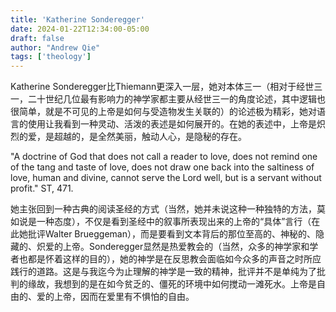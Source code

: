 ```yaml
---
title: 'Katherine Sonderegger'
date: 2024-01-22T12:34:00-05:00
draft: false
author: "Andrew Qie"
tags: ['theology']
---
```


Katherine Sonderegger比Thiemann更深入一层，她对本体三一（相对于经世三一，二十世纪几位最有影响力的神学家都主要从经世三一的角度论述，其中逻辑也很简单，就是不可见的上帝是如何与受造物发生关联的）的论述极为精彩，她对语言的使用让我看到一种灵动、活泼的表述是如何展开的。在她的表述中，上帝是炽烈的爱，是超越的，是全然美丽，触动人心，是隐秘的存在。

"A doctrine of God that does not call a reader to love, does not remind one of the tang and taste of love, does not draw one back into the saltiness of love, human and divine, cannot serve the Lord well, but is a servant without profit." ST, 471.

她主张回到一种古典的阅读圣经的方式（当然，她并未说这种一种独特的方法，莫如说是一种态度），不仅是看到圣经中的叙事所表现出来的上帝的“具体”言行（在此她批评Walter Brueggeman），而是要看到文本背后的那位至高的、神秘的、隐藏的、炽爱的上帝。Sonderegger显然是热爱教会的（当然，众多的神学家和学者也都是怀着这样的目的），她的神学是在反思教会面临如今众多的声音之时所应践行的道路。这是与我迄今为止理解的神学是一致的精神，批评并不是单纯为了批判的缘故，我想到的是在如今贫乏的、僵死的环境中如何搅动一滩死水。上帝是自由的、爱的上帝，因而在爱里有不惧怕的自由。